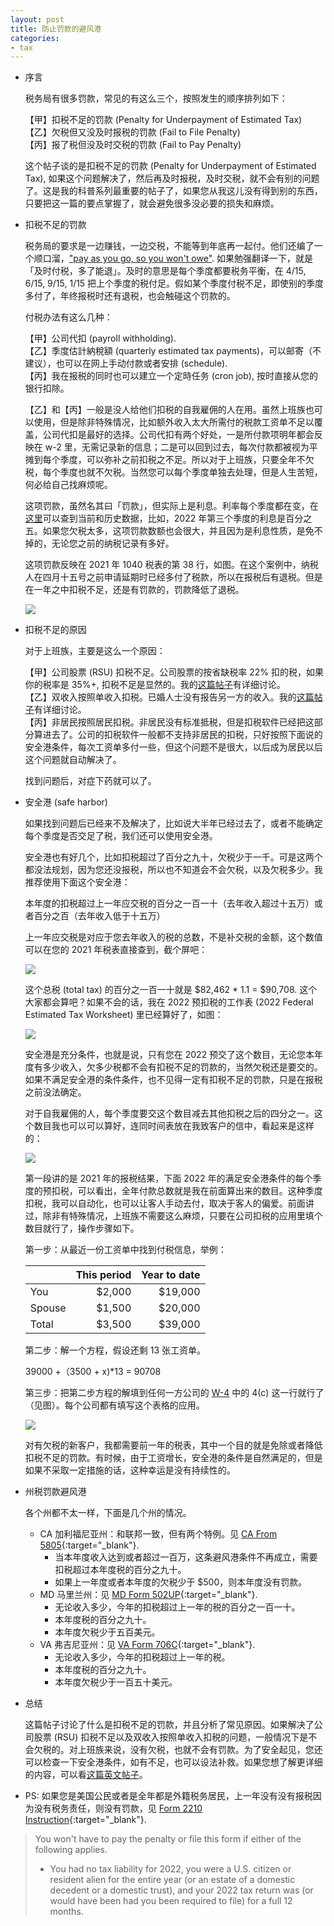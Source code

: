 ```yaml
---
layout: post
title: 防止罚款的避风港
categories:
- tax
---
```


- 序言

  税务局有很多罚款，常见的有这么三个，按照发生的顺序排列如下：

  【甲】扣税不足的罚款 (Penalty for Underpayment of Estimated Tax)  
  【乙】欠税但又没及时报税的罚款 (Fail to File Penalty)  
  【丙】报了税但没及时交税的罚款 (Fail to Pay Penalty)  

  这个帖子谈的是扣税不足的罚款 (Penalty for Underpayment of Estimated Tax), 如果这个问题解决了，然后再及时报税，及时交税，就不会有别的问题了。这是我的科普系列最重要的帖子了，如果您从我这儿没有得到别的东西，只要把这一篇的要点掌握了，就会避免很多没必要的损失和麻烦。

- 扣税不足的罚款

  税务局的要求是一边赚钱，一边交税，不能等到年底再一起付。他们还编了一个顺口溜，["pay as you go, so you won't owe"][go]. 如果勉强翻译一下，就是「及时付税，多了能退」。及时的意思是每个季度都要税务平衡，在 4/15, 6/15, 9/15, 1/15 把上个季度的税付足。假如某个季度付税不足，即使别的季度多付了，年终报税时还有退税，也会触碰这个罚款的。

  付税办法有这么几种：

  【甲】公司代扣 (payroll withholding).  
  【乙】季度估計納稅額 (quarterly estimated tax payments)，可以邮寄（不建议），也可以在网上手动付款或者安排 (schedule).  
  【丙】我在报税的同时也可以建立一个定時任务 (cron job), 按时直接从您的银行扣除。  

  【乙】和【丙】一般是没人给他们扣税的自我雇佣的人在用。虽然上班族也可以使用，但是除非特殊情况，比如额外收入太大所需付的税款工资单不足以覆盖，公司代扣是最好的选择。公司代扣有两个好处，一是所付款项明年都会反映在 w-2 里，无需记录新的信息；二是可以回到过去，每次付款都被视为平摊到每个季度，可以弥补之前扣税之不足。所以对于上班族，只要全年不欠税，每个季度也就不欠税。当然您可以每个季度单独去处理，但是人生苦短，何必给自己找麻烦呢。

  这项罚款，虽然名其曰「罚款」，但实际上是利息。利率每个季度都在变，在[这里][interest]可以查到当前和历史数据，比如，2022 年第三个季度的利息是百分之五。如果您欠税太多，这项罚款数额也会很大，并且因为是利息性质，是免不掉的，无论您之前的纳税记录有多好。

  这项罚款反映在 2021 年 1040 税表的第 38 行，如图。在这个案例中，纳税人在四月十五号之前申请延期时已经多付了税款，所以在报税后有退税。但是在一年之中扣税不足，还是有罚款的，罚款降低了退税。

  <img src="/assets/images/20220827-es-penalty.png"/>

- 扣税不足的原因

  对于上班族，主要是这么一个原因：

  【甲】公司股票 (RSU) 扣税不足。公司股票的按省缺税率 22% 扣的税，如果你的税率是 35%+, 扣税不足是显然的。我的[这篇帖子][rsu]有详细讨论。  
  【乙】双收入按照单收入扣税。已婚人士没有报告另一方的收入。我的[这篇帖子][mfs]有详细讨论。  
  【丙】非居民按照居民扣税。非居民没有标准抵税，但是扣税软件已经把这部分算进去了。公司的扣税软件一般都不支持非居民的扣税，只好按照下面说的安全港条件，每次工资单多付一些，但这个问题不是很大，以后成为居民以后这个问题就自动解决了。

  找到问题后，对症下药就可以了。

- 安全港 (safe harbor)

  如果找到问题后已经来不及解决了，比如说大半年已经过去了，或者不能确定每个季度是否交足了税，我们还可以使用安全港。

  安全港也有好几个，比如扣税超过了百分之九十，欠税少于一千。可是这两个都没法规划，因为您还没报税，所以也不知道会不会欠税，以及欠税多少。我推荐使用下面这个安全港：

    本年度的扣税超过上一年应交税的百分之一百一十（去年收入超过十五万）或者百分之百（去年收入低于十五万）

  上一年应交税是对应于您去年收入的税的总数，不是补交税的金额，这个数值可以在您的 2021 年税表直接查到，截个屏吧：

  <img src="/assets/images/20220827-total-tax.png"/>

  这个总税 (total tax) 的百分之一百一十就是 $82,462 * 1.1 = $90,708. 这个大家都会算吧？如果不会的话，我在 2022 预扣税的工作表 (2022 Federal Estimated Tax Worksheet) 里已经算好了，如图：

  <img src="/assets/images/20220827-safe-harbor.png"/>

  安全港是充分条件，也就是说，只有您在 2022 预交了这个数目，无论您本年度有多少收入，欠多少税都不会有扣税不足的罚款的，当然欠税还是要交的。如果不满足安全港的条件条件，也不见得一定有扣税不足的罚款，只是在报税之前没法确定。

  对于自我雇佣的人，每个季度要交这个数目减去其他扣税之后的四分之一。这个数目我也可以可以算好，连同时间表放在我致客户的信中，看起来是这样的：

  <img src="/assets/images/20220827-letter.png"/>

  第一段讲的是 2021 年的报税结果，下面 2022 年的满足安全港条件的每个季度的预扣税，可以看出，全年付款总数就是我在前面算出来的数目。这种季度扣税，我可以自动化，也可以让客人手动去付，取决于客人的偏爱。前面讲过，除非有特殊情况，上班族不需要这么麻烦，只要在公司扣税的应用里填个数目就行了，操作步骤如下。
  
  第一步：从最近一份工资单中找到付税信息，举例：

  |           | This period  |  Year to date |
  |:----------|-------------:|------:|
  | You       |  $2,000      | $19,000 |
  | Spouse    |  $1,500      | $20,000 |
  | Total     |  $3,500      | $39,000 |

  第二步：解一个方程，假设还剩 13 张工资单。

    39000 +（3500 + x)*13 = 90708

  第三步：把第二步方程的解填到任何一方公司的 [W-4][w4] 中的 4(c\) 这一行就行了（见图）。每个公司都有填写这个表格的应用。

  <img src="/assets/images/20220827-w4.jpeg"/>

  对有欠税的新客户，我都需要前一年的税表，其中一个目的就是免除或者降低扣税不足的罚款。有时候，由于工资增长，安全港的条件是自然满足的，但是如果不采取一定措施的话，这种幸运是没有持续性的。

- 州税罚款避风港

  各个州都不太一样，下面是几个州的情况。

  - CA 加利福尼亚州：和联邦一致，但有两个特例。见 [CA From 5805][ca5805]{:target="_blank"}.
    - 当本年度收入达到或者超过一百万，这条避风港条件不再成立，需要扣税超过本年度税的百分之九十。
    - 如果上一年度或者本年度的欠税少于 $500，则本年度没有罚款。
  - MD 马里兰州：见 [MD Form 502UP][md502up]{:target="_blank"}.
    - 无论收入多少，今年的扣税超过上一年的税的百分之一百一十。
    - 本年度税的百分之九十。
    - 本年度欠税少于五百美元。
  - VA 弗吉尼亚州：见 [VA Form 706C][va760c]{:target="_blank"}.
    - 无论收入多少，今年的扣税超过上一年的税。
    - 本年度税的百分之九十。
    - 本年度欠税少于一百五十美元。
- 总结

  这篇帖子讨论了什么是扣税不足的罚款，并且分析了常见原因。如果解决了公司股票 (RSU) 扣税不足以及双收入按照单收入扣税的问题，一般情况下是不会欠税的。对上班族来说，没有欠税，也就不会有罚款。为了安全起见，您还可以检查一下安全港条件，如有不足，也可以设法补救。如果您想了解更详细的内容，可以看[这篇英文帖子][penalty]。

- PS: 如果您是美国公民或者是全年都是外籍税务居民，上一年没有没有报税因为没有税务责任，则没有罚款，见 [Form 2210 Instruction][i2210]{:target="_blank"}.

> You won't have to pay the penalty or file this form if either of the following applies.
> - You had no tax liability for 2022, you were a U.S. citizen or resident
> alien for the entire year (or an estate of a domestic decedent or a
> domestic trust), and your 2022 tax return was (or would have been
> had you been required to file) for a full 12 months.

[go]: https://www.irs.gov/payments/pay-as-you-go-so-you-wont-owe-a-guide-to-withholding-estimated-taxes-and-ways-to-avoid-the-estimated-tax-penalty
[w4]: https://www.irs.gov/pub/irs-pdf/fw4.pdf
[interest]: https://www.dol.gov/agencies/ebsa/employers-and-advisers/plan-administration-and-compliance/correction-programs/vfcp/table-of-underpayment-rates
[penalty]: https://taxandlife.com/cat/tax/math/2018/07/21/irs-estimated-payment-penalty.html
[rsu]: https://taxandlife.com/cat/tax/2022/07/16/rsu-tax.html
[mfs]: https://taxandlife.com/cat/tax/2022/08/27/separate-or-joint.html
[va760c]: https://www.tax.virginia.gov/sites/default/files/taxforms/individual-income-tax/2022/760c-2022.pdf
[ca5805]: https://www.ftb.ca.gov/forms/2022/2022-5805.pdf
[md502up]: https://www.marylandtaxes.gov/forms/23_forms/502UP.pdf
[i2210]: https://www.irs.gov/pub/irs-pdf/i2210.pdf
